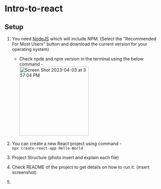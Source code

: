 # Intro-to-react

## Setup
1. You need [NodeJS](https://nodejs.org/en) which will include NPM. 
      (Select the "Recommended For Most Users" button and download the current version for your operating system)
    - Check npde and npm version in the terminal using the below command -  
      <img width="223" alt="Screen Shot 2023-04-03 at 3 57 04 PM" src="https://user-images.githubusercontent.com/54946208/229613712-9d6578ca-3e9c-413e-8ff4-ce247b8b5f97.png">  
   
2. You can create a new React project  using command -   
    `npx create-react-app Hello-World`  

3. Project Structure (photo insert and explain each file)
4. Check README of the project to get details on how to run it. (insert screenshot)
5. 